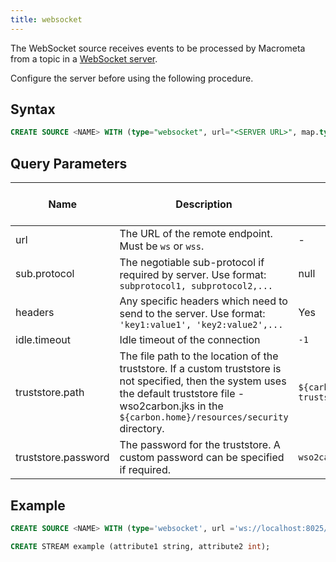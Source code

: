```yaml
---
title: websocket
---
```


The WebSocket source receives events to be processed by Macrometa from a topic in a [WebSocket server](websocket-server.md).

Configure the server before using the following procedure.

## Syntax

```sql
CREATE SOURCE <NAME> WITH (type="websocket", url="<SERVER URL>", map.type="<STRING>", sub.protocol="<STRING>", headers="<STRING>", idle.timeout="<INT>", truststore.path="<STRING>", truststore.password="<STRING>"))
```


## Query Parameters

| Name | Description      | Default Value | Possible Data Types | Optional | Dynamic |
|------|------------------|---------------|---------------------|----------|---------|
| url   | The URL of the remote endpoint. Must be `ws` or `wss`. | - | STRING | No | No |
| sub.protocol | The negotiable sub-protocol if required by server. Use format: `subprotocol1, subprotocol2,...` | null | STRING | Yes | No |
| headers | Any specific headers which need to send to the server. Use format: `'key1:value1', 'key2:value2',...` | Yes | No |
| idle.timeout | Idle timeout of the connection | `-1` | INT | Yes | No |
| truststore.path | The file path to the location of the truststore. If a custom truststore is not specified, then the system uses the default truststore file - wso2carbon.jks in the `${carbon.home}/resources/security` directory. | `${carbon.home}/resources/security/client-truststore.jks` | STRING | Yes | No |
| truststore.password | The password for the truststore. A custom password can be specified if required. | `wso2carbon` | STRING | Yes | No |


## Example

```sql
CREATE SOURCE <NAME> WITH (type='websocket', url ='ws://localhost:8025/websockets/abc', map.type='json')

CREATE STREAM example (attribute1 string, attribute2 int);
```
